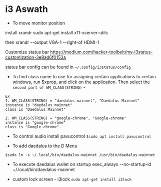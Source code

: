 # i3 Aswath

* To move monitor position

install xrandr
sudo apt-get install x11-xserver-utils

then
xrandr --output VGA-1 --right-of HDMI-1


Customize status bar
https://medium.com/hacker-toolbelt/my-i3status-customization-3e8ad6f0153a

status bar config can be found in `~/.config/i3status/config`


* To find class name to use for assigning certain applications to certain windows, 
run $xprop, and click on the application.
Then select the `second part of WM_CLASS(STRING)` - 
```
Ex 
1. WM_CLASS(STRING) = "daedalus mainnet", "Daedalus Mainnet"
instance is "daedalus mainnet"
class is "Daedalus Mainnet"

2. WM_CLASS(STRING) = "google-chrome", "Google-chrome"
instance is "google-chrome"
class is "Google-chrome".
```

* To control audio install pavucontrol
```$sudo apt install pavucontrol```

* To add daedalus to the D Menu

```$sudo ln -s ~/.local/bin/daedalus-mainnet /usr/bin/daedalus-mainnet```

* To execute daedalus wallet on startup 
exec_always --no-startup-id ~/.local/bin/daedalus-mainnet

* custom lock screen - i3lock
```sudo apt-get install i3lock```

